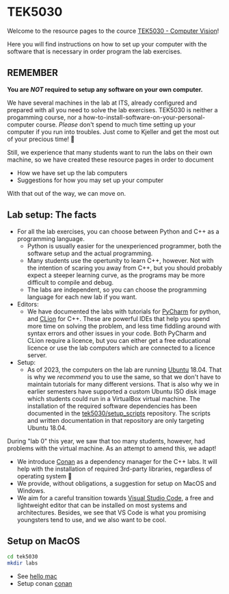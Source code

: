 # TEK5030

Welcome to the resource pages to the cource [TEK5030 - Computer Vision](https://www.uio.no/studier/emner/matnat/its/TEK5030/)!

Here you will find instructions on how to set up your computer with the software that is necessary in order program the lab exercises.

## REMEMBER

**You are *NOT* required to setup any software on your own computer.**

We have several machines in the lab at ITS, already configured and prepared with all you need to solve the lab exercises. TEK5030 is neither a progamming course, nor a how-to-install-software-on-your-personal-computer course. *Please* don't spend to much time setting up your computer if you run into troubles. Just come to Kjeller and get the most out of your precious time! :slightly_smiling_face:

Still, we experience that many students want to run the labs on their own machine, so we have created these resource pages in order to document

- How we have set up the lab computers
- Suggestions for how you may set up your computer

With that out of the way, we can move on.

## Lab setup: The facts

- For all the lab exercises, you can choose between Python and C++ as a programming language.
   - Python is usually easier for the unexperienced programmer, both the software setup and the actual programming.
   - Many students use the opertunity to learn C++, however. Not with the intention of scaring you away from C++, but you should probably expect a steeper learning curve, as the programs may be more difficult to compile and debug.
   - The labs are independent, so you can choose the programming language for each new lab if you want.
- Editors:
   - We have documented the labs with tutorials for [PyCharm](https://www.jetbrains.com/pycharm/) for python, and [CLion](https://www.jetbrains.com/clion/) for C++. These are powerful IDEs that help you spend more time on solving the problem, and less time fiddling around with syntax errors and other issues in your code. Both PyCharm and CLion require a licence, but you can either get a free educational licence or use the lab computers which are connected to a licence server.
- Setup:
    - As of 2023, the computers on the lab are running [Ubuntu](https://ubuntu.com/desktop) 18.04. That is why we _recommend_ you to use the same, so that we don't have to maintain tutorials for many different versions. That is also why we in earlier semesters have supported a custom Ubuntu ISO disk image which students could run in a VirtualBox virtual machine. The installation of the required software dependencies has been documented in the [tek5030/setup_scripts](https://github.com/tek5030/setup_scripts) repository. The scripts and written documentation in that repository are only targeting Ubuntu 18.04.

During "lab 0" this year, we saw that too many students, however, had problems with the virtual machine. As an attempt to amend this, we adapt!

- We introduce [Conan](https://conan.io/) as a dependency manager for the C++ labs. It will help with the installation of required 3rd-party libraries, regardless of operating system :crossed_fingers:
- We provide, without obligations, a suggestion for setup on MacOS and Windows.
- We aim for a careful transition towards [Visual Studio Code](https://code.visualstudio.com/), a free and lightweight editor that can be installed on most systems and architectures. Besides, we see that VS Code is what you promising youngsters tend to use, and we also want to be cool.

## Setup on MacOS




```bash
cd tek5030
mkdir labs
```

- See [hello mac](/tutorial/macos.md)
- Setup conan [conan](/tutorial/conan.md)

